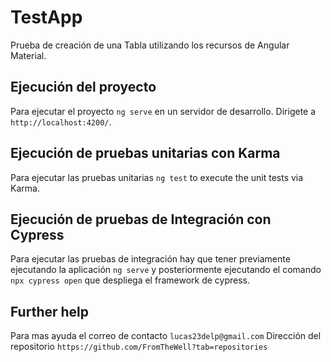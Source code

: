# TestApp

Prueba de creación de una Tabla utilizando los recursos de Angular Material.

## Ejecución del proyecto

Para ejecutar el proyecto `ng serve` en un servidor de desarrollo. Dirigete a `http://localhost:4200/`.

## Ejecución de pruebas unitarias con Karma
Para ejecutar las pruebas unitarias `ng test` to execute the unit tests via Karma.

## Ejecución de pruebas de Integración con Cypress
Para ejecutar las pruebas de integración hay que tener previamente ejecutando la aplicación `ng serve` y posteriormente ejecutando el comando
`npx cypress open` que despliega el framework de cypress.

## Further help

Para mas ayuda el correo de contacto `lucas23delp@gmail.com`
Dirección del repositorio `https://github.com/FromTheWell?tab=repositories`
